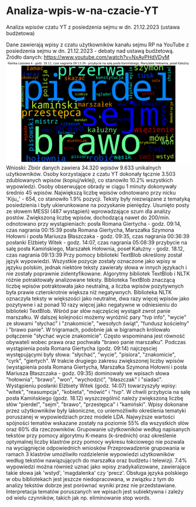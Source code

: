 # Analiza-wpis-w-na-czacie-YT
Analiza wpisów czatu YT z posiedzenia sejmu w dn. 21.12.2023 (ustawa budżetowa)

Dane zawierają wpisy z czatu użytkowników kanału sejmu RP na YouTube z posiedzenia sejmu w dn. 21.12.2023 - debaty nad ustawą budżetową.
Źródło danych: https://www.youtube.com/watch?v=NxAyPHdVDyM
<img src="wc.png">
Wnioski:
Zbiór danych zawiera 34.320 wpisów 9.633 unikalnych użytkowników.
Osoby korzystające z czatu YT dokonały łącznie 3.503 zdublowanych wpisów (kopiuj/wklej), co stanowiło 10.2% wszystkich wypowiedzi.
Osoby obserwujące obrady w ciągu 1 minuty dokonywały średnio 45 wpisów.
Największą liczbę wpisów odnotowano przy nicku 'Kiju_' - 654, co stanowiło 1.9% pozycji. Teksty były niezwiązane z tematyką posiedzienia i były ukierunkowane na pozyskanie pieniędzy.
Usunięto posty ze słowem MESSI (487 wystąpień) wprowadzające szum dla analizy postów.
Zwiększoną liczbę wpisów, dochodzącą nawet do 200/min. odnotowano przy wystąpieniach:
posła Romana Giertycha - godz. 09:14, czas nagrania 00:15:39
posła Romana Giertycha, Marszałka Szymona Hołowni i posła Mariusza Błaszczaka - godz. 09:35, czas nagrania 00:36:39
posłanki Elżbiety Witek - godz. 14:07, czas nagrania 05:08:39
przybycie na salę posła Kamińskiego, Marszałek Hołownia, poseł Kałużny - godz. 18.12, czas nagrania 09:13:39
Przy pomocy biblioteki TextBlob określony został język wypowiedzi. Wszystkie pozycje zostały oznaczone jako wpisy w języku polskim, jednak niektóre teksty zawierały słowa w innych językach i nie zostały poprawnie zidentyfikowane.
Algorytmy bibliotek TextBlob i NLTK różnie potraktowały analizowane teksty. Biblioteka TextBlob znaczącą liczbę wpisów potraktowała jako neutralną, a liczba wpisów pozytywnych była prawie czterokrotnie większa niż negatywnych. Biblioteka NLTK oznaczyła teksty w większości jako neutralne, dwa razy więcej wpisów jako pozytywne i aż ponad 10 razy więcej jako negatywne w odniesieniu do biblioteki TextBlob.
Wśród par słów najczęściej wystąpił zwrot panie marszałku. W dalszej kolejności możemy wyróżnić pary "tvp info", "wycie" ze słowami "słychać" i "znakomicie", "wesołych świąt", "fundusz kościelny" i "brawo panie". W trigramach, podobnie jak w bigramach królowało połączenie "słychać wycie znakomicie". Często wspominana jest równość obywateli wobec prawa oraz pochwała "brawo panie marszałku".
Podczas wystąpienia posła Romana Giertycha (godz. 09:14) najczęsciej występującymi były słowa: "słychać", "wycie", "pisiora", "znakomicie", "cyrk", "giertych".
W trakcie drugiego zakresu zwiększonej liczby wpisów (wystąpienia posła Romana Giertycha, Marszałka Szymona Hołowni i posła Mariusza Błaszczaka - godz. 09:35) dominowały we wpisach słowa "hołownia", "brawo", "won", "wychodzić", "błaszczak" i "siadać".
Wystąpieniu posłanki Elżbiety Witek (godz. 14:07) towarzyszyły wpisy: "witek", "reasumpcja", "kobieta", "mówić" i "tvp".
W chwili przybycia na salę posła Kamińskiego (godz. 18.12) wyszczególnić należy zwiększoną liczbę słów "pierdel", "sejm", "brawo", "przestępca" i "kamiński".
Wpisy dokonane przez użytkowników były lakoniczne, co uniemożliwiło określenia tematyki poruszanej w wypowiedziach przez modele LDA. Najwyższe wartości spójności tematów wskazane zostały na poziomie 55% dla wszystkich słów oraz 60% dla rzeczowników.
Grupowanie użytkowników według napisanych tekstów przy pomocy algorytmu K-means (k-średnich) oraz określenie optymalnej liczby klastrów przy pomocy wykresu łokciowego nie pozwala na wyciągnięcie odpowiednich wniosków
Przeprowadzenie grupowania w ramach 3 klastrów umożliwiło rozdzielenie wypowiedzi użytkowników według tekstów nawiązujących do marszałka oraz budżetu i telewizji. 7.4% wypowiedzi można również uznać jako wpisy zradykalizowane, zawierające takie słowa jak 'wstyd', 'magdalenka' czy 'precz'.
Obsługa języka polskiego w obu bibliotekach jest jeszcze niedopracowana, w związku z tym do analizy tekstów dobrze jest porównać wyniki przez nie przedstawiane.
Interpretacja tematów poruszanych we wpisach jest subiektywna i zależy od wielu czynników, takich jak np. eliminowanie stop words.
